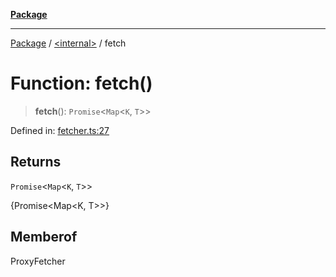 [**Package**](../../README.md)

***

[Package](../../globals.md) / [\<internal\>](../README.md) / fetch

# Function: fetch()

> **fetch**(): `Promise`\<`Map`\<`K`, `T`\>\>

Defined in: [fetcher.ts:27](https://github.com/AlexXanderGrib/proxy-master/blob/ca5aa337e3a3c6ac87453a9ce0f2477b801f4bc9/src/fetcher.ts#L27)

## Returns

`Promise`\<`Map`\<`K`, `T`\>\>

{Promise<Map<K, T>>}

## Memberof

ProxyFetcher
